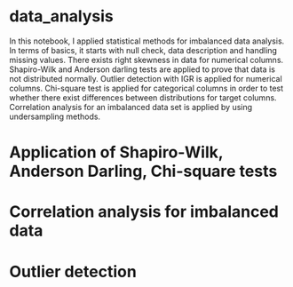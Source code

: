 # data_analysis
In this notebook, I applied statistical methods for imbalanced data analysis.
In terms of basics, it starts with null check, data description and handling missing values.
There exists right skewness in data for numerical columns. Shapiro-Wilk and Anderson darling tests are applied to prove that data is not distributed normally.  Outlier detection with IGR is applied for numerical columns.
Chi-square test is applied for categorical columns in order to test whether there exist differences between distributions for target columns.
Correlation analysis for an imbalanced data set is applied by using undersampling methods.

# Application of Shapiro-Wilk, Anderson Darling, Chi-square tests
# Correlation analysis for imbalanced data
# Outlier detection

